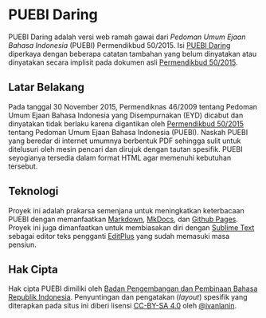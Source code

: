 # PUEBI Daring

PUEBI Daring adalah versi web ramah gawai dari *Pedoman Umum Ejaan Bahasa Indonesia* (PUEBI) Permendikbud 50/2015. Isi [PUEBI Daring](http://ivanlanin.github.io/puebi) diperkaya dengan beberapa catatan tambahan yang belum dinyatakan atau dinyatakan secara implisit pada dokumen asli [Permendikbud 50/2015](https://upload.wikimedia.org/wikipedia/commons/3/33/Peraturan_Menteri_Pendidikan_dan_Kebudayaan_Nomor_50_Tahun_2015_tentang_Pedoman_Umum_Ejaan_Bahasa_Indonesia.pdf).


## Latar Belakang

Pada tanggal 30 November 2015, Permendiknas 46/2009 tentang Pedoman Umum Ejaan Bahasa Indonesia yang Disempurnakan (EYD) dicabut dan dinyatakan tidak berlaku karena digantikan oleh [Permendikbud 50/2015](https://upload.wikimedia.org/wikipedia/commons/3/33/Peraturan_Menteri_Pendidikan_dan_Kebudayaan_Nomor_50_Tahun_2015_tentang_Pedoman_Umum_Ejaan_Bahasa_Indonesia.pdf) tentang Pedoman Umum Ejaan Bahasa Indonesia (PUEBI). Naskah PUEBI yang beredar di internet umumnya berbentuk PDF sehingga sulit untuk ditelusuri oleh mesin pencari dan dirujuk dengan tautan spesifik. PUEBI seyogianya tersedia dalam format HTML agar memenuhi kebutuhan tersebut.

## Teknologi

Proyek ini adalah prakarsa semenjana untuk meningkatkan keterbacaan PUEBI dengan memanfaatkan [Markdown](http://daringfireball.net/projects/markdown/), [MkDocs](http://www.mkdocs.org/), dan [Github Pages](https://pages.github.com/). Proyek ini juga dimanfaatkan untuk membiasakan diri dengan [Sublime Text](https://www.sublimetext.com/) sebagai editor teks pengganti [EditPlus](https://www.editplus.com/) yang sudah memasuki masa pensiun.

## Hak Cipta

Hak cipta PUEBI dimiliki oleh [Badan Pengembangan dan Pembinaan Bahasa Republik Indonesia](http://badanbahasa.kemdikbud.go.id/). Penyuntingan dan pengatakan (*layout*) spesifik yang diterapkan pada situs ini diberi lisensi [CC-BY-SA 4.0](https://creativecommons.org/licenses/by-sa/4.0/deed.id) oleh [@ivanlanin](https://twitter.com/ivanlanin).
